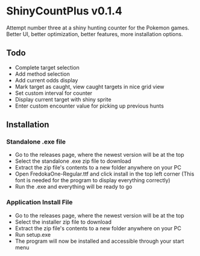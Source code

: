 # ShinyCountPlus v0.1.4
Attempt number three at a shiny hunting counter for the Pokemon games. Better UI, better optimization, better features, more installation options.

## Todo
- Complete target selection
- Add method selection
- Add current odds display
- Mark target as caught, view caught targets in nice grid view
- Set custom interval for counter
- Display current target with shiny sprite
- Enter custom encounter value for picking up previous hunts

## Installation
### Standalone .exe file
- Go to the releases page, where the newest version will be at the top
- Select the standalone .exe zip file to download
- Extract the zip file's contents to a new folder anywhere on your PC
- Open FredokaOne-Regular.ttf and click install in the top left corner (This font is needed for the program to display everything correctly)
- Run the .exe and everything will be ready to go

### Application Install File
- Go to the releases page, where the newest version will be at the top
- Select the installer zip file to download
- Extract the zip file's contents to a new folder anywhere on your PC
- Run setup.exe
- The program will now be installed and accessible through your start menu
